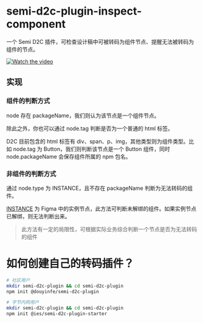 # semi-d2c-plugin-inspect-component

一个 Semi D2C 插件，可检查设计稿中可被转码为组件节点、提醒无法被转码为组件的节点。

[![Watch the video](https://lf3-static.bytednsdoc.com/obj/eden-cn/ptlz_zlp/ljhwZthlaukjlkulzlp/d2c_doc/inspect-component-封面.jpg)](https://lf3-static.bytednsdoc.com/obj/eden-cn/ptlz_zlp/ljhwZthlaukjlkulzlp/d2c_doc/inspect-component.mp4)

## 实现

### 组件的判断方式

node 存在 packageName，我们则认为该节点是一个组件节点。

除此之外，你也可以通过 node.tag 判断是否为一个普通的 html 标签。

D2C 目前包含的 html 标签有 div、span、p、img，其他类型则为组件类型。比如 node.tag 为 Button，我们则判断该节点是一个 Button 组件，同时 node.packageName 会保存组件所属的 npm 包名。

### 非组件的判断方式

通过 node.type 为 INSTANCE，且不存在 packageName 判断为无法转码的组件。

[INSTANCE](https://www.figma.com/plugin-docs/api/InstanceNode/) 为 Figma 中的实例节点，此方法可判断未解绑的组件。如果实例节点已解绑，则无法判断出来。

> 此方法有一定的局限性，可根据实际业务综合判断一个节点是否为无法转码的组件

# 如何创建自己的转码插件？

```bash
# 社区用户
mkdir semi-d2c-plugin && cd semi-d2c-plugin
npm init @douyinfe/semi-d2c-plugin

# 字节内网用户
mkdir semi-d2c-plugin && cd semi-d2c-plugin
npm init @ies/semi-d2c-plugin-starter
```
